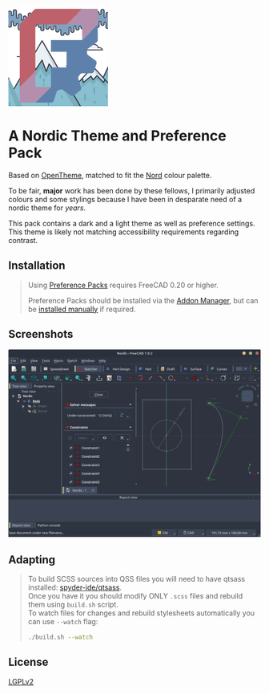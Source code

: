 ![Colours](resources/icons/nordicfc.png)

# A Nordic Theme and Preference Pack

Based on [OpenTheme](https://github.com/obelisk79/OpenTheme), matched to fit the [Nord](https://nordtheme.com) colour palette.

To be fair, **major** work has been done by these fellows, I primarily adjusted colours and some stylings because I have been in desparate need of a nordic theme for *years*.

This pack contains a dark and a light theme as well as preference settings. This theme is likely not matching accessibility requirements regarding contrast.

## Installation
> Using [Preference Packs](https://wiki.freecad.org/Preference_Packs) requires FreeCAD 0.20 or higher.
> 
> Preference Packs should be installed via the [Addon Manager](https://github.com/FreeCAD/FreeCAD-addons), but can be [installed manually](https://wiki.freecad.org/Preference_Packs#Distributing_a_pack) if required.
> 

## Screenshots

![Screenshots](resources/images/nordic_sketcher.png)

## Adapting
> To build SCSS sources into QSS files you will need to have qtsass installed: [spyder-ide/qtsass](https://github.com/spyder-ide/qtsass).  
> Once you have it you should modify ONLY `.scss` files and rebuild them using `build.sh` script.  
> To watch files for changes and rebuild stylesheets automatically you can use `--watch` flag:
> ```bash
> ./build.sh --watch
> ```

## License
[LGPLv2](https://en.m.wikipedia.org/wiki/GNU_Lesser_General_Public_License)

